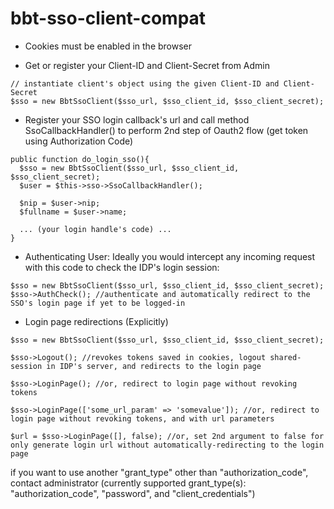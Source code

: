 # bbt-sso-client-compat

- Cookies must be enabled in the browser

- Get or register your Client-ID and Client-Secret from Admin
```
// instantiate client's object using the given Client-ID and Client-Secret
$sso = new BbtSsoClient($sso_url, $sso_client_id, $sso_client_secret);
```

- Register your SSO login callback's url and call method SsoCallbackHandler() to perform 2nd step of Oauth2 flow (get token using Authorization Code)
```
public function do_login_sso(){
  $sso = new BbtSsoClient($sso_url, $sso_client_id, $sso_client_secret);
  $user = $this->sso->SsoCallbackHandler();

  $nip = $user->nip;
  $fullname = $user->name;

  ... (your login handle's code) ...
}
```

- Authenticating User: Ideally you would intercept any incoming request with this code to check the IDP's login session:
```
$sso = new BbtSsoClient($sso_url, $sso_client_id, $sso_client_secret);
$sso->AuthCheck(); //authenticate and automatically redirect to the SSO's login page if yet to be logged-in
```

- Login page redirections (Explicitly)
```
$sso = new BbtSsoClient($sso_url, $sso_client_id, $sso_client_secret);

$sso->Logout(); //revokes tokens saved in cookies, logout shared-session in IDP's server, and redirects to the login page

$sso->LoginPage(); //or, redirect to login page without revoking tokens

$sso->LoginPage(['some_url_param' => 'somevalue']); //or, redirect to login page without revoking tokens, and with url parameters

$url = $sso->LoginPage([], false); //or, set 2nd argument to false for only generate login url without automatically-redirecting to the login page
```

if you want to use another "grant_type" other than "authorization_code", contact administrator (currently supported grant_type(s): "authorization_code", "password", and "client_credentials")
